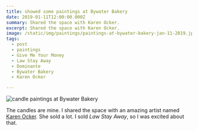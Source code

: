 ```yaml
---
title: showed some paintings at Bywater Bakery
date: 2019-01-11T12:00:00.000Z
summary: Shared the space with Karen Ocker.
excerpt: Shared the space with Karen Ocker.
image: /static/img/paintings/paintings-at-bywater-bakery-jan-11-2019.jpg
tags:
  - post 
  - paintings
  - Give Me Your Money
  - Law Stay Away
  - Dominante
  - Bywater Bakery
  - Karen Ocker

---
```


![candle paintings at Bywater Bakery](/static/img/paintings/paintings-at-bywater-bakery-jan-11-2019.jpg "candle paintings at Bywater Bakery")

The candles are mine. I shared the space with an amazing artist named [Karen Ocker](https://www.karenockerart.com/). She sold a lot. I sold _Law Stay Away_, so I was excited about that.